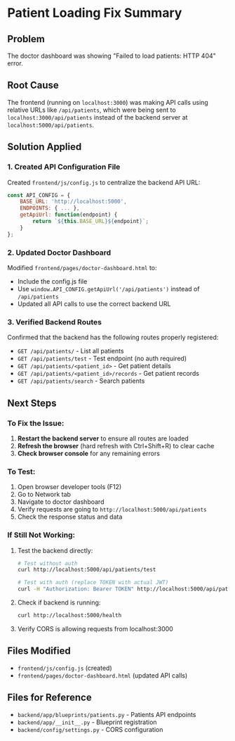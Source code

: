 # Patient Loading Fix Summary

## Problem
The doctor dashboard was showing "Failed to load patients: HTTP 404" error.

## Root Cause
The frontend (running on `localhost:3000`) was making API calls using relative URLs like `/api/patients`, which were being sent to `localhost:3000/api/patients` instead of the backend server at `localhost:5000/api/patients`.

## Solution Applied

### 1. Created API Configuration File
Created `frontend/js/config.js` to centralize the backend API URL:
```javascript
const API_CONFIG = {
    BASE_URL: 'http://localhost:5000',
    ENDPOINTS: { ... },
    getApiUrl: function(endpoint) {
        return `${this.BASE_URL}${endpoint}`;
    }
};
```

### 2. Updated Doctor Dashboard
Modified `frontend/pages/doctor-dashboard.html` to:
- Include the config.js file
- Use `window.API_CONFIG.getApiUrl('/api/patients')` instead of `/api/patients`
- Updated all API calls to use the correct backend URL

### 3. Verified Backend Routes
Confirmed that the backend has the following routes properly registered:
- `GET /api/patients/` - List all patients
- `GET /api/patients/test` - Test endpoint (no auth required)
- `GET /api/patients/<patient_id>` - Get patient details
- `GET /api/patients/<patient_id>/records` - Get patient records
- `GET /api/patients/search` - Search patients

## Next Steps

### To Fix the Issue:
1. **Restart the backend server** to ensure all routes are loaded
2. **Refresh the browser** (hard refresh with Ctrl+Shift+R) to clear cache
3. **Check browser console** for any remaining errors

### To Test:
1. Open browser developer tools (F12)
2. Go to Network tab
3. Navigate to doctor dashboard
4. Verify requests are going to `http://localhost:5000/api/patients`
5. Check the response status and data

### If Still Not Working:
1. Test the backend directly:
   ```bash
   # Test without auth
   curl http://localhost:5000/api/patients/test
   
   # Test with auth (replace TOKEN with actual JWT)
   curl -H "Authorization: Bearer TOKEN" http://localhost:5000/api/patients/
   ```

2. Check if backend is running:
   ```bash
   curl http://localhost:5000/health
   ```

3. Verify CORS is allowing requests from localhost:3000

## Files Modified
- `frontend/js/config.js` (created)
- `frontend/pages/doctor-dashboard.html` (updated API calls)

## Files for Reference
- `backend/app/blueprints/patients.py` - Patients API endpoints
- `backend/app/__init__.py` - Blueprint registration
- `backend/config/settings.py` - CORS configuration
